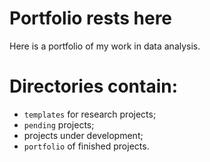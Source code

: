 # Portfolio rests here
Here is a portfolio of my work in data analysis.

# Directories contain:
- `templates` for research projects;
- `pending` projects;
- projects under development;
- `portfolio` of finished projects.
